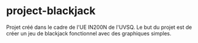 # project-blackjack

Projet créé dans le cadre de l'UE IN200N de l'UVSQ. Le but du projet est de créer un jeu de blackjack fonctionnel avec des graphiques simples.
